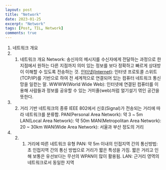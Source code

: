 ```yaml
---
layout: post
title: "Network"
date: 2023-01-25
excerpt: "Network"
tags: [Post, TIL, Network]
comments: true
---
```

<style>
    table, th, td {
        border: 1px solid black;
        /* border-collapse: collapse; */
        text-align: center; /*left, center, right*/
        text-vlign: middle; /*top, middle, bottom*/
    }
</style>

1. 네트워크 개요
1. 1. 네트워크 개요
Network: 송신자의 메시지를 수신자에게 전달하는 과정으로 한 지점에서 원하는 다른 지점까지 의미 있는 정보를 보다 정확하고 빠르게 상대방이 이해할 수 있도록 전송하는 것.
<a href="https://namu.wiki/w/%EC%9D%B8%ED%84%B0%EB%84%B7">인터넷(Internet)</a>: 인터넷 프로토콜 스위트(TCP/IP)를 기반으로 하여 전 세계적으로 연결되어 있는 컴퓨터 네트워크 통신망을 일컫는 말.
<a hred="https://namu.wiki/w/%EC%9B%94%EB%93%9C%20%EC%99%80%EC%9D%B4%EB%93%9C%20%EC%9B%B9">WWWW(World Wide Web)</a>: 인터넷에 연결된 컴퓨터를 이용해 사람들과 정보를 공유할 수 있는 거미줄(web)처럼 얼기설기 엮인 공간을 뜻한다.
1. 2. 거리 기반 네트워크의 종류
IEEE 802에서 신호(Signal)가 전송되는 거리에 따라 네트워크를 분류함.
PAN(Personal Area Network): 약 3 ~ 5m
LAN(Local Area Network): 약 50m
MAN(Metropolitan Area Network): 20 ~ 30km
WAN(Wide Area Network): 서울과 부산 정도의 거리
1. 2. 1. 거리에 따른 네트워크 유형
PAN: 약 5m 이내의 인접지역 간의 통신방법: 초 인접지역 간의 통신 방법으로 거리가 짧은 특성을 가짐. 짧은 거리고 인해 보통은 유선보다는 무선의 WPAN이 많이 활용됨.
LAN: 근거리 영역의 네트워크로서 동일한 지역